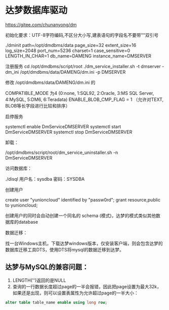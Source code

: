 达梦数据库驱动
==================


https://gitee.com/chunanyong/dm


初始化要求：UTF-8字符编码,不区分大小写,建表语句的字段名不要带""双引号

./dminit path=/opt/dmdbms/data page_size=32 extent_size=16 log_size=2048 port_num=5236 charset=1 case_sensitive=0 LENGTH_IN_CHAR=1 db_name=DAMENG instance_name=DMSERVER

注册服务
cd /opt/dmdbms/script/root
./dm_service_installer.sh -t dmserver -dm_ini /opt/dmdbms/data/DAMENG/dm.ini -p DMSERVER

修改 /opt/dmdbms/data/DAMENG/dm.ini 的 

COMPATIBLE_MODE 为4 (0:none, 1:SQL92, 2:Oracle, 3:MS SQL Server, 4:MySQL, 5:DM6, 6:Teradata)
ENABLE_BLOB_CMP_FLAG = 1 （允许对TEXT, BLOB等长字段进行比较和排序）

启停服务

systemctl enable DmServiceDMSERVER
systemctl start DmServiceDMSERVER
systemctl stop DmServiceDMSERVER

卸载：

/opt/dmdbms/script/root/dm_service_uninstaller.sh -n DmServiceDMSERVER

访问数据库：

./disql
用户名：sysdba 密码：SYSDBA


创建用户

create user "yunioncloud" identified by "passw0rd";
grant resource,public to yunioncloud;

创建用户的同时会自动创建一个同名的 schema (模式)，达梦的模式类似其他数据库的database


数据迁移：

找一台Windows主机，下载达梦windows版本，仅安装客户端，则会包含达梦的数据库迁移工具DTS，使用DTS将mysql的数据迁移到达梦。

## 达梦与MySQL的兼容问题：

1. LENGTH('')返回的是NULL
2. 查询的一行数据长度超过page的一半会报错，因此把page设置为最大32k，如果还是出现，则可以设置表属性为允许超过page的一半大小：
```sql
alter table table_name enable using long row;
```
